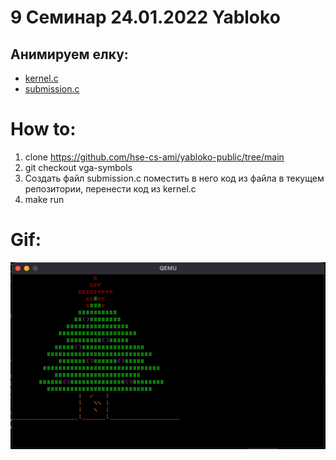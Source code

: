# 9 Семинар 24.01.2022 Yabloko

## Анимируем елку:

* [kernel.c](kernel.c)
* [submission.c](submission.c)



# How to:

1. clone https://github.com/hse-cs-ami/yabloko-public/tree/main
2. git checkout vga-symbols
3. Создать файл submission.c поместить в него код из файла в текущем репозитории, перенести код из kernel.c
4. make run

# Gif:

![Christmas tree](tree.gif)
